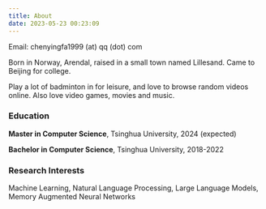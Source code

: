 ```yaml
---
title: About
date: 2023-05-23 00:23:09
---
```


Email: chenyingfa1999 (at) qq (dot) com

Born in Norway, Arendal, raised in a small town named Lillesand. Came to Beijing for college.

Play a lot of badminton in for leisure, and love to browse random videos online. Also love video games, movies and music.

### Education

**Master in Computer Science**, Tsinghua University, 2024 (expected)

**Bachelor in Computer Science**, Tsinghua University, 2018-2022

### Research Interests

Machine Learning, Natural Language Processing, Large Language Models, Memory Augmented Neural Networks



